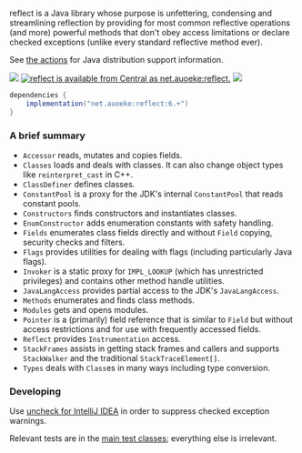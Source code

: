 reflect is a Java library whose purpose is unfettering, condensing and streamlining reflection
by providing for most common reflective operations (and more) powerful methods
that don't obey access limitations or declare checked exceptions (unlike every standard reflective method ever).

See [the actions](https://github.com/nnym/reflect/actions/runs/4322646486) for Java distribution support information.

![](https://img.shields.io/static/v1?label=Java&message=17%2b&color=blue)
[![reflect is available from Central as net.auoeke:reflect.](
https://img.shields.io/maven-central/v/net.auoeke/reflect?label=net.auoeke:reflect%20@%20Central
)](https://central.sonatype.com/search?namespace=net.auoeke&q=reflect)
![](https://img.shields.io/endpoint?url=https://runkit.io/nnym/maven-size/branches/master/reflect)

```groovy
dependencies {
	implementation("net.auoeke:reflect:6.+")
}
```

### A brief summary

- `Accessor` reads, mutates and copies fields.
- `Classes` loads and deals with classes. It can also change object types like `reinterpret_cast` in C++.
- `ClassDefiner` defines classes.
- `ConstantPool` is a proxy for the JDK's internal `ConstantPool` that reads constant pools.
- `Constructors` finds constructors and instantiates classes.
- `EnumConstructor` adds enumeration constants with safety handling.
- `Fields` enumerates class fields directly and without `Field` copying, security checks and filters.
- `Flags` provides utilities for dealing with flags (including particularly Java flags).
- `Invoker` is a static proxy for `IMPL_LOOKUP` (which has unrestricted privileges) and contains other method handle utilities.
- `JavaLangAccess` provides partial access to the JDK's `JavaLangAccess`.
- `Methods` enumerates and finds class methods.
- `Modules` gets and opens modules.
- `Pointer` is a (primarily) field reference that is similar to `Field` but without access restrictions and for use with frequently accessed fields.
- `Reflect` provides `Instrumentation` access.
- `StackFrames` assists in getting stack frames and callers and supports `StackWalker` and the traditional `StackTraceElement[]`.
- `Types` deals with `Class`es in many ways including type conversion.

### Developing

Use [uncheck for IntelliJ IDEA](https://github.com/auoeke/uncheck#using-the-intellij-plugin) in order to suppress checked exception warnings.

Relevant tests are in the [main test classes](test/test); everything else is irrelevant.
